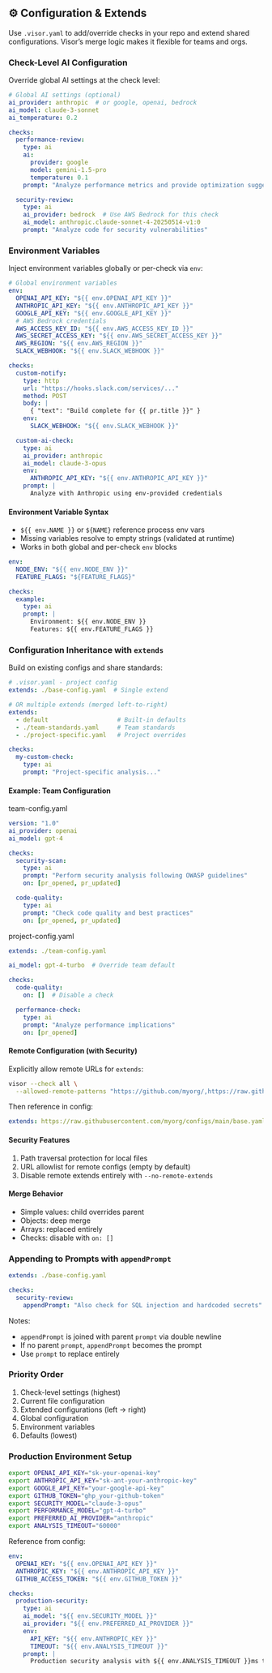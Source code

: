 ## ⚙️ Configuration & Extends

Use `.visor.yaml` to add/override checks in your repo and extend shared configurations. Visor’s merge logic makes it flexible for teams and orgs.

### Check-Level AI Configuration

Override global AI settings at the check level:

```yaml
# Global AI settings (optional)
ai_provider: anthropic  # or google, openai, bedrock
ai_model: claude-3-sonnet
ai_temperature: 0.2

checks:
  performance-review:
    type: ai
    ai:
      provider: google
      model: gemini-1.5-pro
      temperature: 0.1
    prompt: "Analyze performance metrics and provide optimization suggestions"

  security-review:
    type: ai
    ai_provider: bedrock  # Use AWS Bedrock for this check
    ai_model: anthropic.claude-sonnet-4-20250514-v1:0
    prompt: "Analyze code for security vulnerabilities"
```

### Environment Variables

Inject environment variables globally or per-check via `env`:

```yaml
# Global environment variables
env:
  OPENAI_API_KEY: "${{ env.OPENAI_API_KEY }}"
  ANTHROPIC_API_KEY: "${{ env.ANTHROPIC_API_KEY }}"
  GOOGLE_API_KEY: "${{ env.GOOGLE_API_KEY }}"
  # AWS Bedrock credentials
  AWS_ACCESS_KEY_ID: "${{ env.AWS_ACCESS_KEY_ID }}"
  AWS_SECRET_ACCESS_KEY: "${{ env.AWS_SECRET_ACCESS_KEY }}"
  AWS_REGION: "${{ env.AWS_REGION }}"
  SLACK_WEBHOOK: "${{ env.SLACK_WEBHOOK }}"

checks:
  custom-notify:
    type: http
    url: "https://hooks.slack.com/services/..."
    method: POST
    body: |
      { "text": "Build complete for {{ pr.title }}" }
    env:
      SLACK_WEBHOOK: "${{ env.SLACK_WEBHOOK }}"

  custom-ai-check:
    type: ai
    ai_provider: anthropic
    ai_model: claude-3-opus
    env:
      ANTHROPIC_API_KEY: "${{ env.ANTHROPIC_API_KEY }}"
    prompt: |
      Analyze with Anthropic using env-provided credentials
```

#### Environment Variable Syntax

- `${{ env.NAME }}` or `${NAME}` reference process env vars
- Missing variables resolve to empty strings (validated at runtime)
- Works in both global and per-check `env` blocks

```yaml
env:
  NODE_ENV: "${{ env.NODE_ENV }}"
  FEATURE_FLAGS: "${FEATURE_FLAGS}"

checks:
  example:
    type: ai
    prompt: |
      Environment: ${{ env.NODE_ENV }}
      Features: ${{ env.FEATURE_FLAGS }}
```

### Configuration Inheritance with `extends`

Build on existing configs and share standards:

```yaml
# .visor.yaml - project config
extends: ./base-config.yaml  # Single extend

# OR multiple extends (merged left-to-right)
extends:
  - default                   # Built-in defaults
  - ./team-standards.yaml     # Team standards
  - ./project-specific.yaml   # Project overrides

checks:
  my-custom-check:
    type: ai
    prompt: "Project-specific analysis..."
```

#### Example: Team Configuration

team-config.yaml
```yaml
version: "1.0"
ai_provider: openai
ai_model: gpt-4

checks:
  security-scan:
    type: ai
    prompt: "Perform security analysis following OWASP guidelines"
    on: [pr_opened, pr_updated]

  code-quality:
    type: ai
    prompt: "Check code quality and best practices"
    on: [pr_opened, pr_updated]
```

project-config.yaml
```yaml
extends: ./team-config.yaml

ai_model: gpt-4-turbo  # Override team default

checks:
  code-quality:
    on: []  # Disable a check

  performance-check:
    type: ai
    prompt: "Analyze performance implications"
    on: [pr_opened]
```

#### Remote Configuration (with Security)

Explicitly allow remote URLs for `extends`:

```bash
visor --check all \
  --allowed-remote-patterns "https://github.com/myorg/,https://raw.githubusercontent.com/myorg/"
```

Then reference in config:
```yaml
extends: https://raw.githubusercontent.com/myorg/configs/main/base.yaml
```

#### Security Features
1. Path traversal protection for local files
2. URL allowlist for remote configs (empty by default)
3. Disable remote extends entirely with `--no-remote-extends`

#### Merge Behavior
- Simple values: child overrides parent
- Objects: deep merge
- Arrays: replaced entirely
- Checks: disable with `on: []`

### Appending to Prompts with `appendPrompt`

```yaml
extends: ./base-config.yaml

checks:
  security-review:
    appendPrompt: "Also check for SQL injection and hardcoded secrets"
```

Notes:
- `appendPrompt` is joined with parent `prompt` via double newline
- If no parent `prompt`, `appendPrompt` becomes the prompt
- Use `prompt` to replace entirely

### Priority Order

1. Check-level settings (highest)
2. Current file configuration
3. Extended configurations (left → right)
4. Global configuration
5. Environment variables
6. Defaults (lowest)

### Production Environment Setup

```bash
export OPENAI_API_KEY="sk-your-openai-key"
export ANTHROPIC_API_KEY="sk-ant-your-anthropic-key"
export GOOGLE_API_KEY="your-google-api-key"
export GITHUB_TOKEN="ghp_your-github-token"
export SECURITY_MODEL="claude-3-opus"
export PERFORMANCE_MODEL="gpt-4-turbo"
export PREFERRED_AI_PROVIDER="anthropic"
export ANALYSIS_TIMEOUT="60000"
```

Reference from config:

```yaml
env:
  OPENAI_KEY: "${{ env.OPENAI_API_KEY }}"
  ANTHROPIC_KEY: "${{ env.ANTHROPIC_API_KEY }}"
  GITHUB_ACCESS_TOKEN: "${{ env.GITHUB_TOKEN }}"

checks:
  production-security:
    type: ai
    ai_model: "${{ env.SECURITY_MODEL }}"
    ai_provider: "${{ env.PREFERRED_AI_PROVIDER }}"
    env:
      API_KEY: "${{ env.ANTHROPIC_KEY }}"
      TIMEOUT: "${{ env.ANALYSIS_TIMEOUT }}"
    prompt: |
      Production security analysis with ${{ env.ANALYSIS_TIMEOUT }}ms timeout
```
